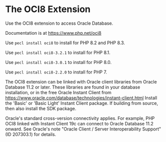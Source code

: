 # The OCI8 Extension

Use the OCI8 extension to access Oracle Database.

Documentation is at https://www.php.net/oci8

Use `pecl install oci8` to install for PHP 8.2 and PHP 8.3.

Use `pecl install oci8-3.2.1` to install for PHP 8.1.

Use `pecl install oci8-3.0.1` to install for PHP 8.0.

Use `pecl install oci8-2.2.0` to install for PHP 7.

The OCI8 extension can be linked with Oracle client libraries from Oracle
Database 11.2 or later.  These libraries are found in your database
installation, or in the free Oracle Instant Client from
https://www.oracle.com/database/technologies/instant-client.html
Install the 'Basic' or 'Basic Light' Instant Client package. If building from
source, then also install the SDK package.

Oracle's standard cross-version connectivity applies.  For example, PHP OCI8
linked with Instant Client 19c can connect to Oracle Database 11.2 onward.  See
Oracle's note "Oracle Client / Server Interoperability Support" (ID 207303.1)
for details.
